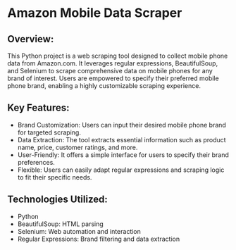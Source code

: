 # Amazon Mobile Data Scraper
## Overview:
This Python project is a web scraping tool designed to collect mobile phone data from Amazon.com. It leverages regular expressions, BeautifulSoup, and Selenium to scrape comprehensive data on mobile phones for any brand of interest. Users are empowered to specify their preferred mobile phone brand, enabling a highly customizable scraping experience.

## Key Features:
- Brand Customization: Users can input their desired mobile phone brand for targeted scraping.
- Data Extraction: The tool extracts essential information such as product name, price, customer ratings, and more.
- User-Friendly: It offers a simple interface for users to specify their brand preferences.
- Flexible: Users can easily adapt regular expressions and scraping logic to fit their specific needs.

## Technologies Utilized:
- Python
- BeautifulSoup: HTML parsing
- Selenium: Web automation and interaction
- Regular Expressions: Brand filtering and data extraction

